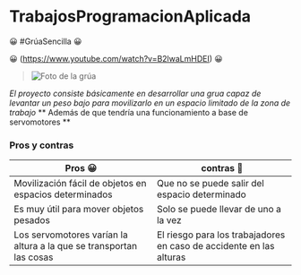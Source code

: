 # TrabajosProgramacionAplicada 


:grinning: #GrúaSencilla :grinning: 
 
 :grinning: (https://www.youtube.com/watch?v=B2lwaLmHDEI) :grinning:

>![Foto de la grúa ](https://www.google.com/imgres?imgurl=https%3A%2F%2Fi.ytimg.com%2Fvi%2FD4pu1SpZvVM%2Fmaxresdefault.jpg&imgrefurl=https%3A%2F%2Fwww.youtube.com%2Fwatch%3Fv%3DD4pu1SpZvVM&tbnid=0TQCGVJSDzSPSM&vet=12ahUKEwjuxsfjoIL0AhWMjuAKHWsdBmEQMygBegUIARCxAQ..i&docid=BqDe35I8BDpPeM&w=1280&h=720&q=imagen%20de%20una%20gr%C3%BAa%20con%20arduino%20&client=opera&ved=2ahUKEwjuxsfjoIL0AhWMjuAKHWsdBmEQMygBegUIARCxAQ)

*El proyecto consiste básicamente en desarrollar una grua capaz de levantar un peso bajo para movilizarlo en un espacio limitado de la zona de trabajo* 
** Además de que tendría una funcionamiento a base de servomotores ** 

### Pros y contras 

Pros :grinning: | contras :thinking:
------------ | -------------
Movilización fácil de objetos en espacios determinados |Que no se puede salir del espacio determinado
Es muy útil para mover objetos pesados  |Solo se puede llevar de uno a la vez 
Los servomotores varían la altura a la que se transportan las cosas |El riesgo para los trabajadores en caso de accidente en las alturas 

